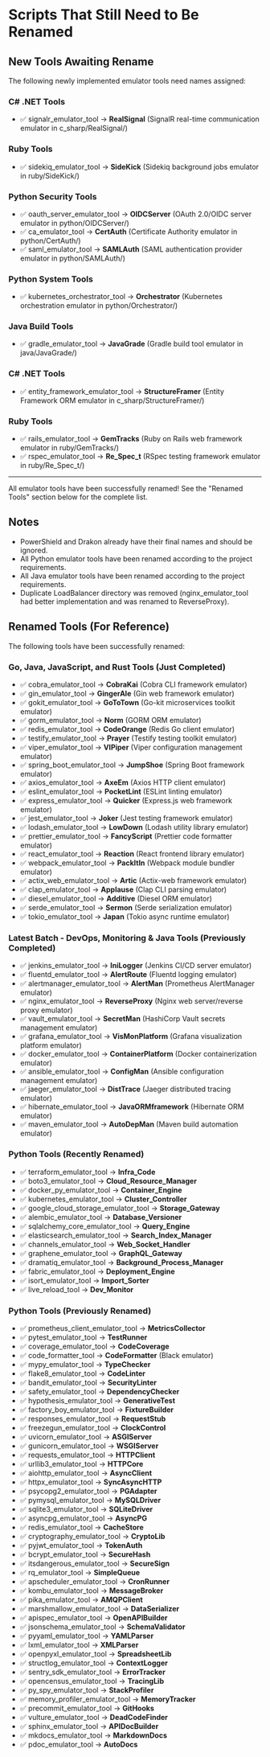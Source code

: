 # Scripts That Still Need to Be Renamed

## New Tools Awaiting Rename

The following newly implemented emulator tools need names assigned:

### C# .NET Tools
- ✅ signalr_emulator_tool → **RealSignal** (SignalR real-time communication emulator in c_sharp/RealSignal/)

### Ruby Tools
- ✅ sidekiq_emulator_tool → **SideKick** (Sidekiq background jobs emulator in ruby/SideKick/)

### Python Security Tools
- ✅ oauth_server_emulator_tool → **OIDCServer** (OAuth 2.0/OIDC server emulator in python/OIDCServer/)
- ✅ ca_emulator_tool → **CertAuth** (Certificate Authority emulator in python/CertAuth/)
- ✅ saml_emulator_tool → **SAMLAuth** (SAML authentication provider emulator in python/SAMLAuth/)

### Python System Tools  
- ✅ kubernetes_orchestrator_tool → **Orchestrator** (Kubernetes orchestration emulator in python/Orchestrator/)

### Java Build Tools
- ✅ gradle_emulator_tool → **JavaGrade** (Gradle build tool emulator in java/JavaGrade/)

### C# .NET Tools
- ✅ entity_framework_emulator_tool → **StructureFramer** (Entity Framework ORM emulator in c_sharp/StructureFramer/)

### Ruby Tools
- ✅ rails_emulator_tool → **GemTracks** (Ruby on Rails web framework emulator in ruby/GemTracks/)
- ✅ rspec_emulator_tool → **Re_Spec_t** (RSpec testing framework emulator in ruby/Re_Spec_t/)

---

All emulator tools have been successfully renamed! See the "Renamed Tools" section below for the complete list.

## Notes

- PowerShield and Drakon already have their final names and should be ignored.
- All Python emulator tools have been renamed according to the project requirements.
- All Java emulator tools have been renamed according to the project requirements.
- Duplicate LoadBalancer directory was removed (nginx_emulator_tool had better implementation and was renamed to ReverseProxy).

## Renamed Tools (For Reference)

The following tools have been successfully renamed:

### Go, Java, JavaScript, and Rust Tools (Just Completed)
- ✅ cobra_emulator_tool → **CobraKai** (Cobra CLI framework emulator)
- ✅ gin_emulator_tool → **GingerAle** (Gin web framework emulator)
- ✅ gokit_emulator_tool → **GoToTown** (Go-kit microservices toolkit emulator)
- ✅ gorm_emulator_tool → **Norm** (GORM ORM emulator)
- ✅ redis_emulator_tool → **CodeOrange** (Redis Go client emulator)
- ✅ testify_emulator_tool → **Prayer** (Testify testing toolkit emulator)
- ✅ viper_emulator_tool → **VIPiper** (Viper configuration management emulator)
- ✅ spring_boot_emulator_tool → **JumpShoe** (Spring Boot framework emulator)
- ✅ axios_emulator_tool → **AxeEm** (Axios HTTP client emulator)
- ✅ eslint_emulator_tool → **PocketLint** (ESLint linting emulator)
- ✅ express_emulator_tool → **Quicker** (Express.js web framework emulator)
- ✅ jest_emulator_tool → **Joker** (Jest testing framework emulator)
- ✅ lodash_emulator_tool → **LowDown** (Lodash utility library emulator)
- ✅ prettier_emulator_tool → **FancyScript** (Prettier code formatter emulator)
- ✅ react_emulator_tool → **Reaction** (React frontend library emulator)
- ✅ webpack_emulator_tool → **PackItIn** (Webpack module bundler emulator)
- ✅ actix_web_emulator_tool → **Artic** (Actix-web framework emulator)
- ✅ clap_emulator_tool → **Applause** (Clap CLI parsing emulator)
- ✅ diesel_emulator_tool → **Additive** (Diesel ORM emulator)
- ✅ serde_emulator_tool → **Sermon** (Serde serialization emulator)
- ✅ tokio_emulator_tool → **Japan** (Tokio async runtime emulator)

### Latest Batch - DevOps, Monitoring & Java Tools (Previously Completed)
- ✅ jenkins_emulator_tool → **IniLogger** (Jenkins CI/CD server emulator)
- ✅ fluentd_emulator_tool → **AlertRoute** (Fluentd logging emulator)
- ✅ alertmanager_emulator_tool → **AlertMan** (Prometheus AlertManager emulator)
- ✅ nginx_emulator_tool → **ReverseProxy** (Nginx web server/reverse proxy emulator)
- ✅ vault_emulator_tool → **SecretMan** (HashiCorp Vault secrets management emulator)
- ✅ grafana_emulator_tool → **VisMonPlatform** (Grafana visualization platform emulator)
- ✅ docker_emulator_tool → **ContainerPlatform** (Docker containerization emulator)
- ✅ ansible_emulator_tool → **ConfigMan** (Ansible configuration management emulator)
- ✅ jaeger_emulator_tool → **DistTrace** (Jaeger distributed tracing emulator)
- ✅ hibernate_emulator_tool → **JavaORMframework** (Hibernate ORM emulator)
- ✅ maven_emulator_tool → **AutoDepMan** (Maven build automation emulator)

### Python Tools (Recently Renamed)
- ✅ terraform_emulator_tool → **Infra_Code**
- ✅ boto3_emulator_tool → **Cloud_Resource_Manager**
- ✅ docker_py_emulator_tool → **Container_Engine**
- ✅ kubernetes_emulator_tool → **Cluster_Controller**
- ✅ google_cloud_storage_emulator_tool → **Storage_Gateway**
- ✅ alembic_emulator_tool → **Database_Versioner**
- ✅ sqlalchemy_core_emulator_tool → **Query_Engine**
- ✅ elasticsearch_emulator_tool → **Search_Index_Manager**
- ✅ channels_emulator_tool → **Web_Socket_Handler**
- ✅ graphene_emulator_tool → **GraphQL_Gateway**
- ✅ dramatiq_emulator_tool → **Background_Process_Manager**
- ✅ fabric_emulator_tool → **Deployment_Engine**
- ✅ isort_emulator_tool → **Import_Sorter**
- ✅ live_reload_tool → **Dev_Monitor**

### Python Tools (Previously Renamed)

- ✅ prometheus_client_emulator_tool → **MetricsCollector**
- ✅ pytest_emulator_tool → **TestRunner**
- ✅ coverage_emulator_tool → **CodeCoverage**
- ✅ code_formatter_tool → **CodeFormatter** (Black emulator)
- ✅ mypy_emulator_tool → **TypeChecker**
- ✅ flake8_emulator_tool → **CodeLinter**
- ✅ bandit_emulator_tool → **SecurityLinter**
- ✅ safety_emulator_tool → **DependencyChecker**
- ✅ hypothesis_emulator_tool → **GenerativeTest**
- ✅ factory_boy_emulator_tool → **FixtureBuilder**
- ✅ responses_emulator_tool → **RequestStub**
- ✅ freezegun_emulator_tool → **ClockControl**
- ✅ uvicorn_emulator_tool → **ASGIServer**
- ✅ gunicorn_emulator_tool → **WSGIServer**
- ✅ requests_emulator_tool → **HTTPClient**
- ✅ urllib3_emulator_tool → **HTTPCore**
- ✅ aiohttp_emulator_tool → **AsyncClient**
- ✅ httpx_emulator_tool → **SyncAsyncHTTP**
- ✅ psycopg2_emulator_tool → **PGAdapter**
- ✅ pymysql_emulator_tool → **MySQLDriver**
- ✅ sqlite3_emulator_tool → **SQLiteDriver**
- ✅ asyncpg_emulator_tool → **AsyncPG**
- ✅ redis_emulator_tool → **CacheStore**
- ✅ cryptography_emulator_tool → **CryptoLib**
- ✅ pyjwt_emulator_tool → **TokenAuth**
- ✅ bcrypt_emulator_tool → **SecureHash**
- ✅ itsdangerous_emulator_tool → **SecureSign**
- ✅ rq_emulator_tool → **SimpleQueue**
- ✅ apscheduler_emulator_tool → **CronRunner**
- ✅ kombu_emulator_tool → **MessageBroker**
- ✅ pika_emulator_tool → **AMQPClient**
- ✅ marshmallow_emulator_tool → **DataSerializer**
- ✅ apispec_emulator_tool → **OpenAPIBuilder**
- ✅ jsonschema_emulator_tool → **SchemaValidator**
- ✅ pyyaml_emulator_tool → **YAMLParser**
- ✅ lxml_emulator_tool → **XMLParser**
- ✅ openpyxl_emulator_tool → **SpreadsheetLib**
- ✅ structlog_emulator_tool → **ContextLogger**
- ✅ sentry_sdk_emulator_tool → **ErrorTracker**
- ✅ opencensus_emulator_tool → **TracingLib**
- ✅ py_spy_emulator_tool → **StackProfiler**
- ✅ memory_profiler_emulator_tool → **MemoryTracker**
- ✅ precommit_emulator_tool → **GitHooks**
- ✅ vulture_emulator_tool → **DeadCodeFinder**
- ✅ sphinx_emulator_tool → **APIDocBuilder**
- ✅ mkdocs_emulator_tool → **MarkdownDocs**
- ✅ pdoc_emulator_tool → **AutoDocs**
